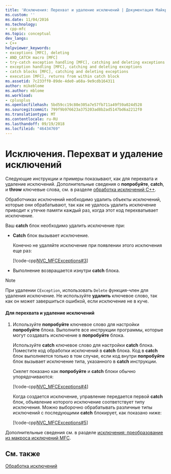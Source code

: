 ```yaml
---
title: 'Исключения: Перехват и удаление исключений | Документация Майкрософт'
ms.custom: ''
ms.date: 11/04/2016
ms.technology:
- cpp-mfc
ms.topic: conceptual
dev_langs:
- C++
helpviewer_keywords:
- exceptions [MFC], deleting
- AND_CATCH macro [MFC]
- try-catch exception handling [MFC], catching and deleting exceptions
- exception handling [MFC], catching and deleting exceptions
- catch blocks [MFC], catching and deleting exceptions
- execution [MFC], returns from within catch block
ms.assetid: 7c233ff0-89de-4de0-a68a-9e9cdb164311
author: mikeblome
ms.author: mblome
ms.workload:
- cplusplus
ms.openlocfilehash: 5bd59cc19c80e305a7e57fb711a49f59a024d528
ms.sourcegitcommit: 799f9b976623a375203ad8b2ad5147bd6a2212f0
ms.translationtype: MT
ms.contentlocale: ru-RU
ms.lasthandoff: 09/19/2018
ms.locfileid: "46434769"
---
```

# <a name="exceptions-catching-and-deleting-exceptions"></a>Исключения. Перехват и удаление исключений

Следующие инструкции и примеры показывают, как для перехвата и удаление исключений. Дополнительные сведения о **попробуйте**, **catch**, и **throw** ключевые слова, см. в разделе [обработка исключений C++](../cpp/cpp-exception-handling.md).

Обработчиках исключений необходимо удалить объекты исключений, которые они обрабатывают, так как не удалось удалить исключение приводит к утечке памяти каждый раз, когда этот код перехватывает исключение.

Ваш **catch** блок необходимо удалить исключение при:

- **Catch** блок вызывает исключение.

     Конечно не удаляйте исключение при появлении этого исключения еще раз:

     [!code-cpp[NVC_MFCExceptions#3](../mfc/codesnippet/cpp/exceptions-catching-and-deleting-exceptions_1.cpp)]

- Выполнение возвращается изнутри **catch** блока.

> [!NOTE]
>  При удалении `CException`, использовать `Delete` функция-член для удаления исключение. Не используйте **удалить** ключевое слово, так как он может завершиться ошибкой, если исключение не в куче.

#### <a name="to-catch-and-delete-exceptions"></a>Для перехвата и удаление исключений

1. Используйте **попробуйте** ключевое слово для настройки **попробуйте** блока. Выполните все инструкции программы, которые могут создавать исключение в **попробуйте** блока.

     Используйте **catch** ключевое слово для настройки **catch** блока. Поместите код обработки исключений в **catch** блока. Код в **catch** блок выполняется только в том случае, если код внутри **попробуйте** блок вызывает исключение типа, указанного в **catch** инструкции.

     Скелет показано как **попробуйте** и **catch** блоки обычно упорядочиваются:

     [!code-cpp[NVC_MFCExceptions#4](../mfc/codesnippet/cpp/exceptions-catching-and-deleting-exceptions_2.cpp)]

     Когда создается исключение, управление передается первой **catch** блок, объявление которого исключение соответствует типу исключения. Можно выборочно обрабатывать различные типы исключений с последующими **catch** блокирует, как показано ниже:

     [!code-cpp[NVC_MFCExceptions#5](../mfc/codesnippet/cpp/exceptions-catching-and-deleting-exceptions_3.cpp)]

Дополнительные сведения см. в разделе [исключения: преобразование из макроса исключений MFC](../mfc/exceptions-converting-from-mfc-exception-macros.md).

## <a name="see-also"></a>См. также

[Обработка исключений](../mfc/exception-handling-in-mfc.md)

